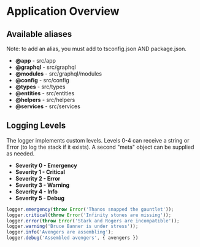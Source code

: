 # Application Overview

## Available aliases

Note: to add an alias, you must add to tsconfig.json AND package.json.

- **@app** - src/app
- **@graphql** - src/graphql
- **@modules** - src/graphql/modules
- **@config** - src/config
- **@types** - src/types
- **@entities** - src/entities
- **@helpers** - src/helpers
- **@services** - src/services

## Logging Levels

The logger implements custom levels. Levels 0-4 can receive a string or Error (to log the stack if it exists). A second "meta" object can be supplied as needed.

- **Severity 0 - Emergency**
- **Severity 1 - Critical**
- **Severity 2 - Error**
- **Severity 3 - Warning**
- **Severity 4 - Info**
- **Severity 5 - Debug**

```typescript
logger.emergency(throw Error('Thanos snapped the gauntlet'));
logger.critical(throw Error('Infinity stones are missing'));
logger.error(throw Error('Stark and Rogers are incompatible'));
logger.warning('Bruce Banner is under stress'));
logger.info('Avengers are assembling');
logger.debug('Assembled avengers', { avengers })
```
